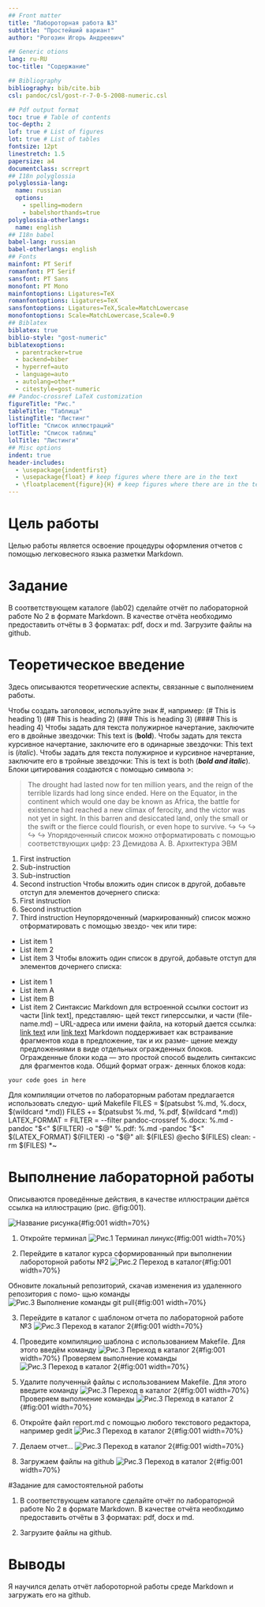 ```yaml
---
## Front matter
title: "Лабороторная работа №3"
subtitle: "Простейший вариант"
author: "Рогозин Игорь Андреевич"

## Generic otions
lang: ru-RU
toc-title: "Содержание"

## Bibliography
bibliography: bib/cite.bib
csl: pandoc/csl/gost-r-7-0-5-2008-numeric.csl

## Pdf output format
toc: true # Table of contents
toc-depth: 2
lof: true # List of figures
lot: true # List of tables
fontsize: 12pt
linestretch: 1.5
papersize: a4
documentclass: scrreprt
## I18n polyglossia
polyglossia-lang:
  name: russian
  options:
	- spelling=modern
	- babelshorthands=true
polyglossia-otherlangs:
  name: english
## I18n babel
babel-lang: russian
babel-otherlangs: english
## Fonts
mainfont: PT Serif
romanfont: PT Serif
sansfont: PT Sans
monofont: PT Mono
mainfontoptions: Ligatures=TeX
romanfontoptions: Ligatures=TeX
sansfontoptions: Ligatures=TeX,Scale=MatchLowercase
monofontoptions: Scale=MatchLowercase,Scale=0.9
## Biblatex
biblatex: true
biblio-style: "gost-numeric"
biblatexoptions:
  - parentracker=true
  - backend=biber
  - hyperref=auto
  - language=auto
  - autolang=other*
  - citestyle=gost-numeric
## Pandoc-crossref LaTeX customization
figureTitle: "Рис."
tableTitle: "Таблица"
listingTitle: "Листинг"
lofTitle: "Список иллюстраций"
lotTitle: "Список таблиц"
lolTitle: "Листинги"
## Misc options
indent: true
header-includes:
  - \usepackage{indentfirst}
  - \usepackage{float} # keep figures where there are in the text
  - \floatplacement{figure}{H} # keep figures where there are in the text
---
```


# Цель работы

Целью работы является освоение процедуры оформления отчетов с помощью легковесного
языка разметки Markdown.

# Задание

В соответствующем каталоге (lab02) сделайте отчёт по лабораторной работе No 2 в формате
Markdown. В качестве отчёта необходимо предоставить отчёты в 3 форматах: pdf, docx
и md. Загрузите файлы на github.

# Теоретическое введение

Здесь описываются теоретические аспекты, связанные с выполнением работы.

Чтобы создать заголовок, используйте знак #, например:
(# This is heading 1)
(## This is heading 2)
(### This is heading 3)
(#### This is heading 4)
Чтобы задать для текста полужирное начертание, заключите его в двойные звездочки:
This text is (**bold**).
Чтобы задать для текста курсивное начертание, заключите его в одинарные звездочки:
This text is (*italic*).
Чтобы задать для текста полужирное и курсивное начертание, заключите его в тройные
звездочки:
This is text is both (***bold and italic***).
Блоки цитирования создаются с помощью символа >:
> The drought had lasted now for ten million years, and the reign of the
terrible lizards had long since ended. Here on the Equator, in the
continent which would one day be known as Africa, the battle for existence
had reached a new climax of ferocity, and the victor was not yet in sight.
In this barren and desiccated land, only the small or the swift or the
fierce could flourish, or even hope to survive.
↪
↪
↪
↪
↪
Упорядоченный список можно отформатировать с помощью соответствующих цифр:
23 Демидова А. В.
Архитектура ЭВМ
1. First instruction
1. Sub-instruction
1. Sub-instruction
1. Second instruction
Чтобы вложить один список в другой, добавьте отступ для элементов дочернего списка:
1. First instruction
1. Second instruction
1. Third instruction
Неупорядоченный (маркированный) список можно отформатировать с помощью звездо-
чек или тире:
* List item 1
* List item 2
* List item 3
Чтобы вложить один список в другой, добавьте отступ для элементов дочернего списка:
- List item 1
- List item A
- List item B
- List item 2
Синтаксис Markdown для встроенной ссылки состоит из части [link text], представляю-
щей текст гиперссылки, и части (file-name.md) – URL-адреса или имени файла, на который
дается ссылка:
[link text](file-name.md)
или
[link text](http://example.com/ "Необязательная подсказка")
Markdown поддерживает как встраивание фрагментов кода в предложение, так и их разме-
щение между предложениями в виде отдельных огражденных блоков. Огражденные блоки
кода — это простой способ выделить синтаксис для фрагментов кода. Общий формат ограж-
денных блоков кода:
``` language
your code goes in here
```
Для компиляции отчетов по лабораторным работам предлагается использовать следую-
щий Makefile
FILES = $(patsubst %.md, %.docx, $(wildcard *.md))
FILES += $(patsubst %.md, %.pdf, $(wildcard *.md))
LATEX_FORMAT =
FILTER = --filter pandoc-crossref
%.docx: %.md
-pandoc "$<" $(FILTER) -o "$@"
%.pdf: %.md
-pandoc "$<" $(LATEX_FORMAT) $(FILTER) -o "$@"
all: $(FILES)
@echo $(FILES)
clean:
-rm $(FILES) *~

# Выполнение лабораторной работы

Описываются проведённые действия, в качестве иллюстрации даётся ссылка на иллюстрацию (рис. @fig:001).

![Название рисунка](image/placeimg_800_600_tech.jpg){#fig:001 width=70%}

1. Откройте терминал
![Рис.1 Терминал линукс](image/terminal.png){#fig:001 width=70%}

2. Перейдите в каталог курса сформированный при выполнении лабороторной работы №2
![Рис.2 Переход в каталог](image/cd1.png){#fig:001 width=70%}

Обновите локальный репозиторий, скачав изменения из удаленного репозитория с помо-
щью команды
![Рис.3 Выполнение команды git pull](image/gitp.png){#fig:001 width=70%}

3. Перейдите в каталог с шаблоном отчета по лабораторной работе №3
![Рис.3 Переход в каталог 2](image/cd2.png){#fig:001 width=70%}

4. Проведите компиляцию шаблона с использованием Makefile. Для этого введём команду
![Рис.3 Переход в каталог 2](image/make.png){#fig:001 width=70%}
Проверяем выполнение команды
![Рис.3 Переход в каталог 2](image/foldp.png){#fig:001 width=70%}

5. Удалите полученный файлы с использованием Makefile. Для этого введите команду
![Рис.3 Переход в каталог 2](image/makec.png){#fig:001 width=70%}
Проверяем выполнение команды
![Рис.3 Переход в каталог 2](image/foldm.png){#fig:001 width=70%}

6. Откройте файл report.md c помощью любого текстового редактора, например gedit
![Рис.3 Переход в каталог 2](image/gedit.png){#fig:001 width=70%}

7. Делаем отчет...
![Рис.3 Переход в каталог 2](image/reports.png){#fig:001 width=70%}

8. Загружаем файлы на github
![Рис.3 Переход в каталог 2](image/gith.png){#fig:001 width=70%}

#Задание для самостоятельной работы

1. В соответствующем каталоге сделайте отчёт по лабораторной работе No 2 в формате
Markdown. В качестве отчёта необходимо предоставить отчёты в 3 форматах: pdf, docx
и md.


2. Загрузите файлы на github.


# Выводы

Я научился делать отчёт лабороторной работы среде Markdown и загружать его на github.
